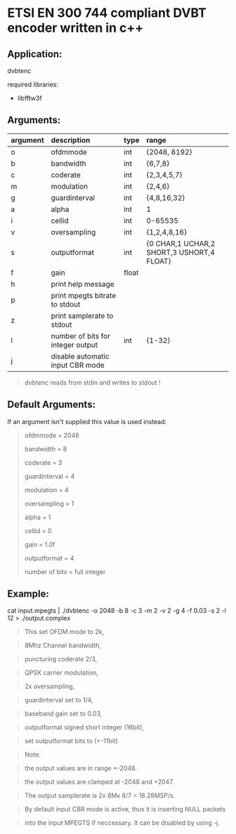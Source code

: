 ETSI EN 300 744 compliant DVBT encoder written in c++
==============

Application:
---------------
dvbtenc

required libraries:

* libfftw3f

Arguments:
---------------

| argument | description | type | range  |
|-----|:--|------|:--|
| o   | ofdmmode       | int  | {2048, 8192} |
| b   | bandwidth      | int  | {6,7,8} |
| c   |  coderate      | int  | {2,3,4,5,7} |
| m   |  modulation    | int  | {2,4,6} |
| g   |  guardinterval | int  | {4,8,16,32} |
| a   |  alpha         | int  | 1 |
| i   |  cellid        | int  | 0-65535 |
| v   |  oversampling  | int  | {1,2,4,8,16} |
| s   |  outputformat  | int  | {0 CHAR,1 UCHAR,2 SHORT,3 USHORT,4 FLOAT} |
| f   |  gain          | float  |  |
| h   |  print help message  |   |  |
| p   |  print mpegts bitrate to stdout  |   |  |
| z   |  print samplerate to stdout  |   |  |
| l   |  number of bits for integer output | int  | {1-32} |
| j   |  disable automatic input CBR mode  |  |

> dvbtenc reads from stdin and writes to stdout !
>

Default Arguments:
---------------
If an argument isn't supplied this value is used instead:

> ofdmmode = 2048
>
> bandwidth = 8
>
> coderate = 3
>
> guardinterval = 4
>
> modulation = 4
>
> oversampling = 1
>
> alpha = 1
>
> cellid = 0
>
> gain = 1.0f
>
> outputformat = 4
>
> number of bits = full integer


Example:
---------------
cat input.mpegts | ./dvbtenc -o 2048 -b 8 -c 3 -m 2 -v 2 -g 4 -f 0.03 -s 2 -l 12 > ./output.complex

> This set OFDM mode to 2k,

> 8Mhz Channel bandwidth,

> puncturing coderate 2/3,

> QPSK carrier modulation,

> 2x oversampling,

> guardinterval set to 1/4,

> baseband gain set to 0.03,

> outputformat signed short integer (16bit),

> set outputformat bits to (+-11bit)

> Note:

> the output values are in range +-2048.

> the output values are	clamped	at -2048 and +2047.

> The output samplerate is 2x 8Mx 8/7 = 18.28MSP/s.

> By default input CBR mode is active, thus it is inserting NULL packets

> into the input MPEGTS if neccessary. It can be disabled by using -j.
